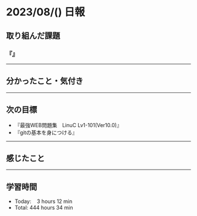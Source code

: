 # 2023/08/() 日報

## 取り組んだ課題
### 『』


---

## 分かったこと・気付き


---

## 次の目標
- 『最強WEB問題集　LinuC Lv1-101(Ver10.0)』
- 『gitの基本を身につける』

---

## 感じたこと


---

## 学習時間
- Today:&nbsp;&nbsp;&nbsp; 3 hours 12 min
- Total: 444 hours 34 min
